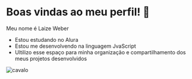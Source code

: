 # Boas vindas ao meu perfil! 🤎
  Meu nome é Laize Weber
  
- Estou estudando no Alura
- Estou me desenvolvendo na linguagem JvaScript
- Ultilizo esse espaço para minha organização e compartilhamento dos meus projetos desenvolvidos

![cavalo](https://media.tenor.com/xirOQUrigv0AAAAM/silly-horse.gif)
